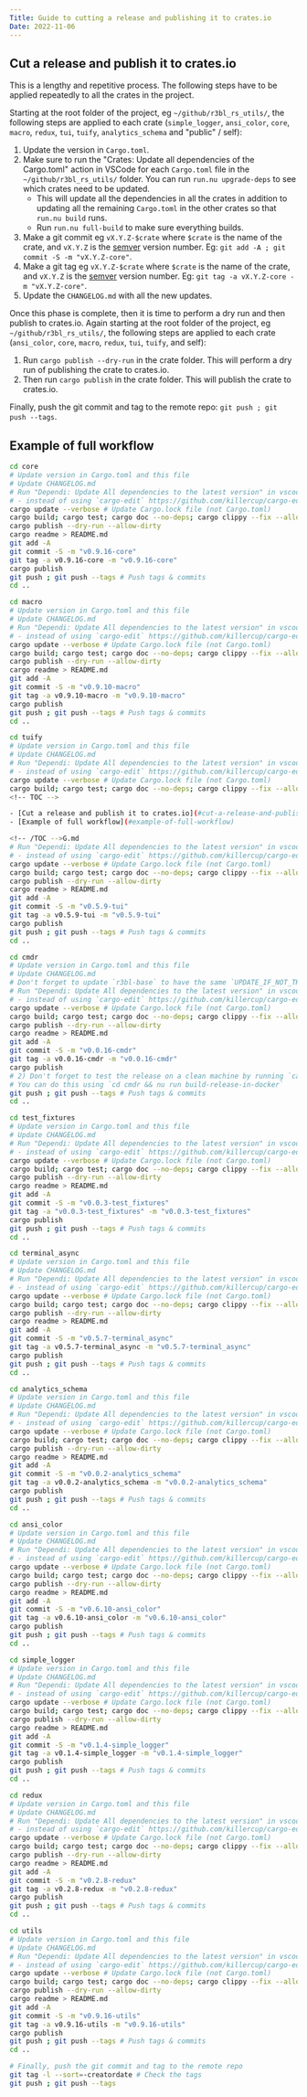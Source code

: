 ```yaml
---
Title: Guide to cutting a release and publishing it to crates.io
Date: 2022-11-06
---
```


## Cut a release and publish it to crates.io
<a id="markdown-cut-a-release-and-publish-it-to-crates.io" name="cut-a-release-and-publish-it-to-crates.io"></a>

This is a lengthy and repetitive process. The following steps have to be applied repeatedly to all
the crates in the project.

Starting at the root folder of the project, eg `~/github/r3bl_rs_utils/`, the following
steps are applied to each crate (`simple_logger`, `ansi_color`, `core`, `macro`, `redux`,
`tui`, `tuify`, `analytics_schema` and "public" / self):

1. Update the version in `Cargo.toml`.
2. Make sure to run the "Crates: Update all dependencies of the Cargo.toml" action in VSCode for
   each `Cargo.toml` file in the `~/github/r3bl_rs_utils/` folder. You can run `run.nu upgrade-deps`
   to see which crates need to be updated.
   - This will update all the dependencies in all the crates in addition to updating all the
     remaining `Cargo.toml` in the other crates so that `run.nu build` runs.
   - Run `run.nu full-build` to make sure everything builds.
3. Make a git commit eg `vX.Y.Z-$crate` where `$crate` is the name of the crate, and `vX.Y.Z` is the
   [semver](https://semver.org/) version number. Eg: `git add -A ; git commit -S -m "vX.Y.Z-core"`.
4. Make a git tag eg `vX.Y.Z-$crate` where `$crate` is the name of the crate, and `vX.Y.Z` is the
   [semver](https://semver.org/) version number. Eg: `git tag -a vX.Y.Z-core -m "vX.Y.Z-core"`.
5. Update the `CHANGELOG.md` with all the new updates.

Once this phase is complete, then it is time to perform a dry run and then publish to crates.io.
Again starting at the root folder of the project, eg `~/github/r3bl_rs_utils/`, the following steps
are applied to each crate (`ansi_color`, `core`, `macro`, `redux`, `tui`, `tuify`, and self):

1. Run `cargo publish --dry-run` in the crate folder. This will perform a dry run of publishing the
   crate to crates.io.
2. Then run `cargo publish` in the crate folder. This will publish the crate to crates.io.

Finally, push the git commit and tag to the remote repo: `git push ; git push --tags`.

## Example of full workflow
<a id="markdown-example-of-full-workflow" name="example-of-full-workflow"></a>

```sh
cd core
# Update version in Cargo.toml and this file
# Update CHANGELOG.md
# Run "Dependi: Update All dependencies to the latest version" in vscode w/ the Cargo.toml file open
# - instead of using `cargo-edit` https://github.com/killercup/cargo-edit and the `cargo upgrade` command
cargo update --verbose # Update Cargo.lock file (not Cargo.toml)
cargo build; cargo test; cargo doc --no-deps; cargo clippy --fix --allow-dirty --allow-staged
cargo publish --dry-run --allow-dirty
cargo readme > README.md
git add -A
git commit -S -m "v0.9.16-core"
git tag -a v0.9.16-core -m "v0.9.16-core"
cargo publish
git push ; git push --tags # Push tags & commits
cd ..

cd macro
# Update version in Cargo.toml and this file
# Update CHANGELOG.md
# Run "Dependi: Update All dependencies to the latest version" in vscode w/ the Cargo.toml file open
# - instead of using `cargo-edit` https://github.com/killercup/cargo-edit and the `cargo upgrade` command
cargo update --verbose # Update Cargo.lock file (not Cargo.toml)
cargo build; cargo test; cargo doc --no-deps; cargo clippy --fix --allow-dirty --allow-staged
cargo publish --dry-run --allow-dirty
cargo readme > README.md
git add -A
git commit -S -m "v0.9.10-macro"
git tag -a v0.9.10-macro -m "v0.9.10-macro"
cargo publish
git push ; git push --tags # Push tags & commits
cd ..

cd tuify
# Update version in Cargo.toml and this file
# Update CHANGELOG.md
# Run "Dependi: Update All dependencies to the latest version" in vscode w/ the Cargo.toml file open
# - instead of using `cargo-edit` https://github.com/killercup/cargo-edit and the `cargo upgrade` command
cargo update --verbose # Update Cargo.lock file (not Cargo.toml)
cargo build; cargo test; cargo doc --no-deps; cargo clippy --fix --allow-dirty --allow-staged
<!-- TOC -->

- [Cut a release and publish it to crates.io](#cut-a-release-and-publish-it-to-cratesio)
- [Example of full workflow](#example-of-full-workflow)

<!-- /TOC -->G.md
# Run "Dependi: Update All dependencies to the latest version" in vscode w/ the Cargo.toml file open
# - instead of using `cargo-edit` https://github.com/killercup/cargo-edit and the `cargo upgrade` command
cargo update --verbose # Update Cargo.lock file (not Cargo.toml)
cargo build; cargo test; cargo doc --no-deps; cargo clippy --fix --allow-dirty --allow-staged
cargo publish --dry-run --allow-dirty
cargo readme > README.md
git add -A
git commit -S -m "v0.5.9-tui"
git tag -a v0.5.9-tui -m "v0.5.9-tui"
cargo publish
git push ; git push --tags # Push tags & commits
cd ..

cd cmdr
# Update version in Cargo.toml and this file
# Update CHANGELOG.md
# Don't forget to update `r3bl-base` to have the same `UPDATE_IF_NOT_THIS_VERSION`
# Run "Dependi: Update All dependencies to the latest version" in vscode w/ the Cargo.toml file open
# - instead of using `cargo-edit` https://github.com/killercup/cargo-edit and the `cargo upgrade` command
cargo update --verbose # Update Cargo.lock file (not Cargo.toml)
cargo build; cargo test; cargo doc --no-deps; cargo clippy --fix --allow-dirty --allow-staged
cargo publish --dry-run --allow-dirty
cargo readme > README.md
git add -A
git commit -S -m "v0.0.16-cmdr"
git tag -a v0.0.16-cmdr -m "v0.0.16-cmdr"
cargo publish
# 2) Don't forget to test the release on a clean machine by running `cargo install r3bl-cmdr`
# You can do this using `cd cmdr && nu run build-release-in-docker`
git push ; git push --tags # Push tags & commits
cd ..

cd test_fixtures
# Update version in Cargo.toml and this file
# Update CHANGELOG.md
# Run "Dependi: Update All dependencies to the latest version" in vscode w/ the Cargo.toml file open
# - instead of using `cargo-edit` https://github.com/killercup/cargo-edit and the `cargo upgrade` command
cargo update --verbose # Update Cargo.lock file (not Cargo.toml)
cargo build; cargo test; cargo doc --no-deps; cargo clippy --fix --allow-dirty --allow-staged
cargo publish --dry-run --allow-dirty
cargo readme > README.md
git add -A
git commit -S -m "v0.0.3-test_fixtures"
git tag -a "v0.0.3-test_fixtures" -m "v0.0.3-test_fixtures"
cargo publish
git push ; git push --tags # Push tags & commits
cd ..

cd terminal_async
# Update version in Cargo.toml and this file
# Update CHANGELOG.md
# Run "Dependi: Update All dependencies to the latest version" in vscode w/ the Cargo.toml file open
# - instead of using `cargo-edit` https://github.com/killercup/cargo-edit and the `cargo upgrade` command
cargo update --verbose # Update Cargo.lock file (not Cargo.toml)
cargo build; cargo test; cargo doc --no-deps; cargo clippy --fix --allow-dirty --allow-staged
cargo publish --dry-run --allow-dirty
cargo readme > README.md
git add -A
git commit -S -m "v0.5.7-terminal_async"
git tag -a v0.5.7-terminal_async -m "v0.5.7-terminal_async"
cargo publish
git push ; git push --tags # Push tags & commits
cd ..

cd analytics_schema
# Update version in Cargo.toml and this file
# Update CHANGELOG.md
# Run "Dependi: Update All dependencies to the latest version" in vscode w/ the Cargo.toml file open
# - instead of using `cargo-edit` https://github.com/killercup/cargo-edit and the `cargo upgrade` command
cargo update --verbose # Update Cargo.lock file (not Cargo.toml)
cargo build; cargo test; cargo doc --no-deps; cargo clippy --fix --allow-dirty --allow-staged
cargo publish --dry-run --allow-dirty
cargo readme > README.md
git add -A
git commit -S -m "v0.0.2-analytics_schema"
git tag -a v0.0.2-analytics_schema -m "v0.0.2-analytics_schema"
cargo publish
git push ; git push --tags # Push tags & commits
cd ..

cd ansi_color
# Update version in Cargo.toml and this file
# Update CHANGELOG.md
# Run "Dependi: Update All dependencies to the latest version" in vscode w/ the Cargo.toml file open
# - instead of using `cargo-edit` https://github.com/killercup/cargo-edit and the `cargo upgrade` command
cargo update --verbose # Update Cargo.lock file (not Cargo.toml)
cargo build; cargo test; cargo doc --no-deps; cargo clippy --fix --allow-dirty --allow-staged
cargo publish --dry-run --allow-dirty
cargo readme > README.md
git add -A
git commit -S -m "v0.6.10-ansi_color"
git tag -a v0.6.10-ansi_color -m "v0.6.10-ansi_color"
cargo publish
git push ; git push --tags # Push tags & commits
cd ..

cd simple_logger
# Update version in Cargo.toml and this file
# Update CHANGELOG.md
# Run "Dependi: Update All dependencies to the latest version" in vscode w/ the Cargo.toml file open
# - instead of using `cargo-edit` https://github.com/killercup/cargo-edit and the `cargo upgrade` command
cargo update --verbose # Update Cargo.lock file (not Cargo.toml)
cargo build; cargo test; cargo doc --no-deps; cargo clippy --fix --allow-dirty --allow-staged
cargo publish --dry-run --allow-dirty
cargo readme > README.md
git add -A
git commit -S -m "v0.1.4-simple_logger"
git tag -a v0.1.4-simple_logger -m "v0.1.4-simple_logger"
cargo publish
git push ; git push --tags # Push tags & commits
cd ..

cd redux
# Update version in Cargo.toml and this file
# Update CHANGELOG.md
# Run "Dependi: Update All dependencies to the latest version" in vscode w/ the Cargo.toml file open
# - instead of using `cargo-edit` https://github.com/killercup/cargo-edit and the `cargo upgrade` command
cargo update --verbose # Update Cargo.lock file (not Cargo.toml)
cargo build; cargo test; cargo doc --no-deps; cargo clippy --fix --allow-dirty --allow-staged
cargo publish --dry-run --allow-dirty
cargo readme > README.md
git add -A
git commit -S -m "v0.2.8-redux"
git tag -a v0.2.8-redux -m "v0.2.8-redux"
cargo publish
git push ; git push --tags # Push tags & commits
cd ..

cd utils
# Update version in Cargo.toml and this file
# Update CHANGELOG.md
# Run "Dependi: Update All dependencies to the latest version" in vscode w/ the Cargo.toml file open
# - instead of using `cargo-edit` https://github.com/killercup/cargo-edit and the `cargo upgrade` command
cargo update --verbose # Update Cargo.lock file (not Cargo.toml)
cargo build; cargo test; cargo doc --no-deps; cargo clippy --fix --allow-dirty --allow-staged
cargo publish --dry-run --allow-dirty
cargo readme > README.md
git add -A
git commit -S -m "v0.9.16-utils"
git tag -a v0.9.16-utils -m "v0.9.16-utils"
cargo publish
git push ; git push --tags # Push tags & commits
cd ..

# Finally, push the git commit and tag to the remote repo
git tag -l --sort=-creatordate # Check the tags
git push ; git push --tags
```
